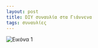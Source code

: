 ```yaml
---
layout: post
title: DIY συναυλία στα Γιάννενα
tags: συναυλίες
---
```


![Εικόνα 1](https://chief.github.io/public/images/lives/11-01-2014.jpg)
